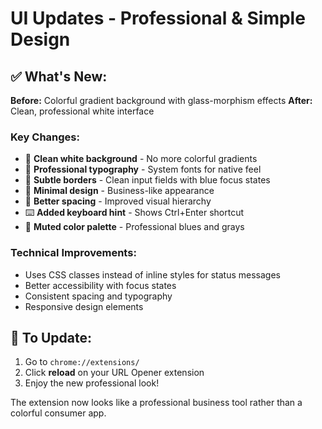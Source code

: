 # UI Updates - Professional & Simple Design

## ✅ What's New:

**Before:** Colorful gradient background with glass-morphism effects
**After:** Clean, professional white interface

### Key Changes:
- 🎨 **Clean white background** - No more colorful gradients
- 📝 **Professional typography** - System fonts for native feel  
- 🔲 **Subtle borders** - Clean input fields with blue focus states
- 🎯 **Minimal design** - Business-like appearance
- 📏 **Better spacing** - Improved visual hierarchy
- ⌨️ **Added keyboard hint** - Shows Ctrl+Enter shortcut
- 🎨 **Muted color palette** - Professional blues and grays

### Technical Improvements:
- Uses CSS classes instead of inline styles for status messages
- Better accessibility with focus states
- Consistent spacing and typography
- Responsive design elements

## 🚀 To Update:
1. Go to `chrome://extensions/`
2. Click **reload** on your URL Opener extension
3. Enjoy the new professional look!

The extension now looks like a professional business tool rather than a colorful consumer app.